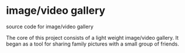 # image/video gallery
source code for image/video gallery

The core of this project consists of a light weight image/video gallery.
It began as a tool for sharing family pictures with a small group of friends.


